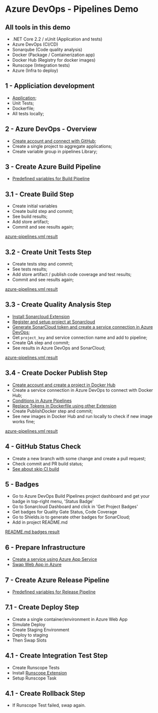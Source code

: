 # Azure DevOps - Pipelines Demo

## All tools in this demo

- .NET Core 2.2 / xUnit (Application and tests)
- Azure DevOps (CI/CD)
- Sonarqube (Code quality analysis)
- Docker (Package / Containerization app)
- Docker Hub (Registry for docker images)
- Runscope (Integration tests)
- Azure (Infra to deploy)

## 1 - Appliciation development

- [Application](https://github.com/ThiagoBarradas/environment-api);
- Unit Tests;
- Dockerfile;
- All tests locally;

## 2 - Azure DevOps - Overview 

- [Create account and connect with GitHub](https://azure.microsoft.com/pt-br/services/devops/);
- Create a single project to aggregate applications;
- Create variable group in pipelines Library;

## 3 - Create Azure Build Pipeline

- [Predefined variables for Build Pipeline](https://docs.microsoft.com/en-us/azure/devops/pipelines/build/variables?view=azure-devops&tabs=yaml)

## 3.1 - Create Build Step

- Create initial variables
- Create build step and commit; 
- See build results;
- Add store artifact;
- Commit and see results again;

[azure-pipelines.yml result](https://github.com/ThiagoBarradas/azure-devops-pipelines-demo/blob/master/build-pipelines/1-build.yml)

## 3.2 - Create Unit Tests Step

- Create tests step and commit; 
- See tests results;
- Add store artifact / publish code coverage and test results;
- Commit and see results again;

[azure-pipelines.yml result](https://github.com/ThiagoBarradas/azure-devops-pipelines-demo/blob/master/build-pipelines/2-build-test.yml)

## 3.3 - Create Quality Analysis Step

- [Install Sonarcloud Extension](https://marketplace.visualstudio.com/items?itemName=SonarSource.sonarcloud)
- [Register and setup project at Sonarcloud](https://sonarcloud.io)
- [Generate SonarCloud token and create a service connection in Azure DevOps](https://sonarcloud.io/account/security);
- Get `project_key` and service connection name and add to pipeline;
- Create QA step and commit;
- See results in Azure DevOps and SonarCloud;

[azure-pipelines.yml result](https://github.com/ThiagoBarradas/azure-devops-pipelines-demo/blob/master/build-pipelines/3-build-test-qa.yml)

## 3.4 - Create Docker Publish Step

- [Create account and create a project in Docker Hub](https://hub.docker.com)
- Create a service connection in Azure DevOps to connect with Docker Hub;
- [Conditions in Azure Pipelines](https://docs.microsoft.com/en-us/azure/devops/pipelines/process/conditions?view=azure-devops&tabs=yaml)
- [Replace Tokens in Dockerfile using other Extension ](https://marketplace.visualstudio.com/items?itemName=qetza.replacetokens)
- Create PublishDocker step and commit;
- See new images in Docker Hub and run locally to check if new image works fine;

[azure-pipelines.yml result](https://github.com/ThiagoBarradas/azure-devops-pipelines-demo/blob/master/build-pipelines/4-build-test-qa-dockerpublish.yml)

## 4 - GitHub Status Check

- Create a new branch with some change and create a pull request;
- Check commit and PR build status;
- [See about skip CI build](https://docs.microsoft.com/en-us/azure/devops/pipelines/build/triggers?view=azure-devops&tabs=yaml)

## 5 - Badges

- Go to Azure DevOps Build Pipelines project dashboard and get your badge in top-right menu, 'Status Badge'
- Go to Sonarcloud Dashboard and click in 'Get Project Badges'
- Get badges for Quality Gate Status, Code Coverage
- Go to Shields.io to generate other badges for SonarCloud;
- Add in project README.md

[README.md badges result](https://github.com/ThiagoBarradas/azure-devops-pipelines-demo/blob/master/badges/badges.md)

## 6 - Prepare Infrastructure

- [Create a service using Azure App Service](https://portal.azure.com/#create/Microsoft.WebSite)
- [Swap Web App in Azure](https://docs.microsoft.com/pt-br/azure/app-service/deploy-staging-slots#to-rollback-a-production-app-after-swap)

## 7 - Create Azure Release Pipeline 

- [Predefined variables for Release Pipeline](https://docs.microsoft.com/en-us/azure/devops/pipelines/build/variables?view=azure-devops&tabs=yaml)

## 7.1 - Create Deploy Step

- Create a single container/environment in Azure Web App
- Simulate Deploy
- Create Staging Environment
- Deploy to staging
- Then Swap Slots

## 4.1 - Create Integration Test Step

- Create Runscope Tests
- Install [Runscope Extension](https://marketplace.visualstudio.com/items?itemName=ThiagoBarradas.runscopetest)
- Setup Runscope Task

## 4.1 - Create Rollback Step

- If Runscope Test failed, swap again.
